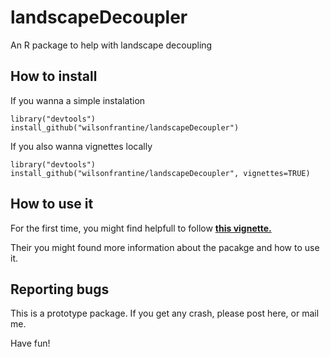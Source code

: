 # landscapeDecoupler

An R package to help with landscape decoupling

## How to install

If you wanna a simple instalation

```{r}
library("devtools")
install_github("wilsonfrantine/landscapeDecoupler")
```

If you also wanna vignettes locally

```{r}
library("devtools")
install_github("wilsonfrantine/landscapeDecoupler", vignettes=TRUE)
```

## How to use it

For the first time, you might find helpfull to follow <a href="https://wilsonfrantine.github.io/landscapeDecoupler/"> <b>this vignette. </b> </a>

Their you might found more information about the pacakge and how to use it.

## Reporting bugs

This is a prototype package. If you get any crash, please post here, or mail me.

Have fun!
